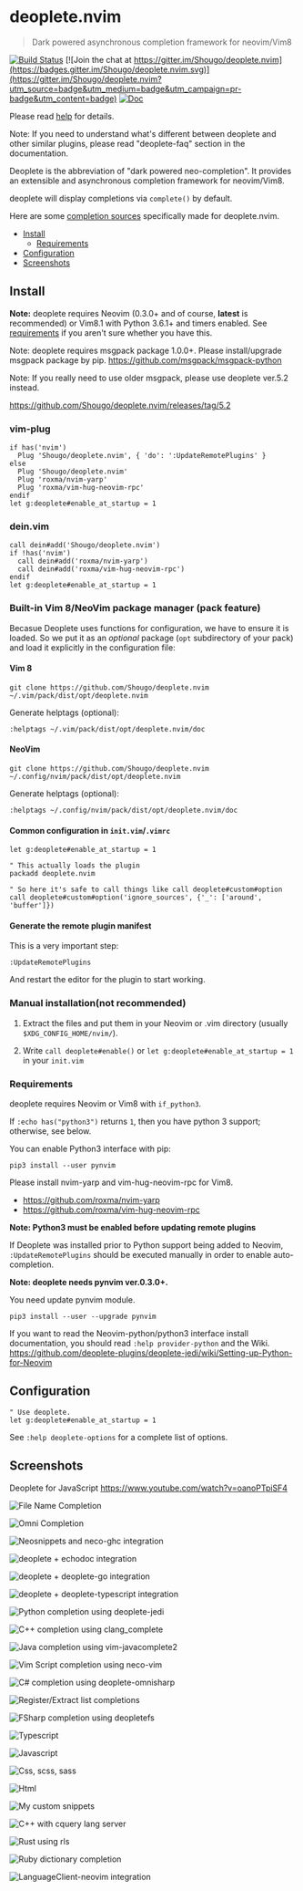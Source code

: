 # deoplete.nvim

> Dark powered asynchronous completion framework for neovim/Vim8

[![Build Status](https://travis-ci.org/Shougo/deoplete.nvim.svg?branch=master)](https://travis-ci.org/Shougo/deoplete.nvim)
[![Join the chat at https://gitter.im/Shougo/deoplete.nvim](https://badges.gitter.im/Shougo/deoplete.nvim.svg)](https://gitter.im/Shougo/deoplete.nvim?utm_source=badge&utm_medium=badge&utm_campaign=pr-badge&utm_content=badge)
[![Doc](https://img.shields.io/badge/doc-%3Ah%20deoplete-orange.svg)](doc/deoplete.txt)

Please read [help](doc/deoplete.txt) for details.

Note: If you need to understand what's different between deoplete and other
similar plugins, please read "deoplete-faq" section in the documentation.

Deoplete is the abbreviation of "dark powered neo-completion".  It
provides an extensible and asynchronous completion framework for
neovim/Vim8.

deoplete will display completions via `complete()` by default.

Here are some [completion sources](https://github.com/Shougo/deoplete.nvim/wiki/Completion-Sources) specifically made for deoplete.nvim.

<!-- vim-markdown-toc GFM -->

- [Install](#install)
  - [Requirements](#requirements)
- [Configuration](#configuration)
- [Screenshots](#screenshots)

<!-- vim-markdown-toc -->

## Install

**Note:** deoplete requires Neovim (0.3.0+ and of course, **latest** is
recommended) or Vim8.1 with Python 3.6.1+ and timers enabled.  See
[requirements](#requirements) if you aren't sure whether you have this.

Note: deoplete requires msgpack package 1.0.0+.
Please install/upgrade msgpack package by pip.
https://github.com/msgpack/msgpack-python


Note: If you really need to use older msgpack, please use deoplete ver.5.2
instead.

https://github.com/Shougo/deoplete.nvim/releases/tag/5.2

### vim-plug

```viml
if has('nvim')
  Plug 'Shougo/deoplete.nvim', { 'do': ':UpdateRemotePlugins' }
else
  Plug 'Shougo/deoplete.nvim'
  Plug 'roxma/nvim-yarp'
  Plug 'roxma/vim-hug-neovim-rpc'
endif
let g:deoplete#enable_at_startup = 1
```

### dein.vim

```viml
call dein#add('Shougo/deoplete.nvim')
if !has('nvim')
  call dein#add('roxma/nvim-yarp')
  call dein#add('roxma/vim-hug-neovim-rpc')
endif
let g:deoplete#enable_at_startup = 1
```

### Built-in Vim 8/NeoVim package manager (pack feature)

Becasue Deoplete uses functions for configuration, we have to ensure it is loaded. So we put it as an *optional* package (`opt` subdirectory of your pack) and load it explicitly in the configuration file:

#### Vim 8
```
git clone https://github.com/Shougo/deoplete.nvim ~/.vim/pack/dist/opt/deoplete.nvim
```

Generate helptags (optional):
```
:helptags ~/.vim/pack/dist/opt/deoplete.nvim/doc
```

#### NeoVim

```
git clone https://github.com/Shougo/deoplete.nvim ~/.config/nvim/pack/dist/opt/deoplete.nvim
```

Generate helptags (optional):
```
:helptags ~/.config/nvim/pack/dist/opt/deoplete.nvim/doc
```

#### Common configuration in `init.vim`/`.vimrc`

```
let g:deoplete#enable_at_startup = 1

" This actually loads the plugin
packadd deoplete.nvim

" So here it's safe to call things like call deoplete#custom#option
call deoplete#custom#option('ignore_sources', {'_': ['around', 'buffer']})
```

#### Generate the remote plugin manifest

This is a very important step:
```
:UpdateRemotePlugins
```

And restart the editor for the plugin to start working.

### Manual installation(not recommended)

1. Extract the files and put them in your Neovim or .vim directory
   (usually `$XDG_CONFIG_HOME/nvim/`).

2. Write `call deoplete#enable()` or `let g:deoplete#enable_at_startup = 1` in
   your `init.vim`

### Requirements

deoplete requires Neovim or Vim8 with `if_python3`.

If `:echo has("python3")` returns `1`, then you have python 3 support;
otherwise, see below.

You can enable Python3 interface with pip:

    pip3 install --user pynvim

Please install nvim-yarp and vim-hug-neovim-rpc for Vim8.

- <https://github.com/roxma/nvim-yarp>
- <https://github.com/roxma/vim-hug-neovim-rpc>

**Note: Python3 must be enabled before updating remote plugins**

If Deoplete was installed prior to Python support being added to Neovim,
`:UpdateRemotePlugins` should be executed manually in order to enable
auto-completion.

**Note: deoplete needs pynvim ver.0.3.0+.**

You need update pynvim module.

    pip3 install --user --upgrade pynvim

If you want to read the Neovim-python/python3 interface install documentation,
you should read `:help provider-python` and the Wiki.
<https://github.com/deoplete-plugins/deoplete-jedi/wiki/Setting-up-Python-for-Neovim>

## Configuration

```vim
" Use deoplete.
let g:deoplete#enable_at_startup = 1
```

See `:help deoplete-options` for a complete list of options.

## Screenshots

Deoplete for JavaScript
<https://www.youtube.com/watch?v=oanoPTpiSF4>

![File Name Completion](https://cloud.githubusercontent.com/assets/7141867/11717027/a99cac54-9f73-11e5-91ce-bce9274692e4.png)

![Omni Completion](https://cloud.githubusercontent.com/assets/7141867/11717030/ae809a28-9f73-11e5-8c12-79fe9c460401.png)

![Neosnippets and neco-ghc integration](https://cloud.githubusercontent.com/assets/7141867/11717032/b4159c0e-9f73-11e5-91ee-404e6390366a.png)

![deoplete + echodoc integration](https://github.com/archSeer/nvim-elixir/blob/master/autocomplete.gif)

![deoplete + deoplete-go integration](https://camo.githubusercontent.com/cfdefba43971bd44d466ead357bb296e38d7f88c/68747470733a2f2f6d656469612e67697068792e636f6d2f6d656469612f6c344b6930316d30314939424f485745302f67697068792e676966)

![deoplete + deoplete-typescript integration](https://github.com/mhartington/deoplete-typescript/blob/master/deoplete-tss.gif)

![Python completion using deoplete-jedi](https://cloud.githubusercontent.com/assets/3712731/17458493/8e10d1c0-5c44-11e6-8bd9-964f45365962.gif)

![C++ completion using clang_complete](https://cloud.githubusercontent.com/assets/3712731/17458501/cf88f89e-5c44-11e6-89a4-b4646aaa8021.gif)

![Java completion using vim-javacomplete2](https://cloud.githubusercontent.com/assets/3712731/17458504/f075e76a-5c44-11e6-97d5-c5525f61c4a9.gif)

![Vim Script completion using neco-vim](https://cloud.githubusercontent.com/assets/3712731/17461000/660e15be-5caf-11e6-8c02-eb9f9c169f3c.gif)

![C# completion using deoplete-omnisharp](https://camo.githubusercontent.com/f429dc72f91b25619980dbb9d436065ba3fb0a44/68747470733a2f2f692e696d6775722e636f6d2f464e634c4441752e676966)

![Register/Extract list completions](https://camo.githubusercontent.com/6a6df993ad0e05c014c72c8f8702447f9b34ad90/68747470733a2f2f692e696d6775722e636f6d2f5131663731744a2e676966)

![FSharp completion using deopletefs](https://github.com/callmekohei/deoplete-fsharp/blob/master/pic/sample.gif)

![Typescript](https://user-images.githubusercontent.com/29815830/36537450-bfbf4884-1802-11e8-8ad4-dd4a0dccfed3.png)

![Javascript](https://user-images.githubusercontent.com/29815830/36537514-ef01ef7a-1802-11e8-944e-c33017dfbe2b.png)

![Css, scss, sass](https://user-images.githubusercontent.com/29815830/36537545-1184f10a-1803-11e8-81a1-097222a58752.png)

![Html](https://user-images.githubusercontent.com/29815830/36537602-40b19848-1803-11e8-8ac8-49b3b9ba2094.png)

![My custom snippets](https://user-images.githubusercontent.com/29815830/36537646-6578262e-1803-11e8-9bff-64874a606150.png)

![C++ with cquery lang server](https://user-images.githubusercontent.com/1750795/38780762-7c74e51e-40a9-11e8-92f9-dee921555865.png)

![Rust using rls](https://user-images.githubusercontent.com/1750795/38780764-8524b0b8-40a9-11e8-91bc-6e4148c398a3.png)

![Ruby dictionary completion](https://user-images.githubusercontent.com/1314340/44786516-5bb57a00-abcf-11e8-8687-492fa5f9f905.gif)

![LanguageClient-neovim integration](https://user-images.githubusercontent.com/4245199/87716288-efd25f80-c7ae-11ea-8080-334d155b3155.png)
